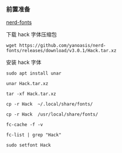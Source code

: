 ### 前置准备

[nerd-fonts](https://github.com/ryanoasis/nerd-fonts#option-2-release-archive-download)

下载 hack 字体压缩包

    wget https://github.com/yanoasis/nerd-fonts/releases/download/v3.0.1/Hack.tar.xz

安装 hack 字体

    sudo apt install unar

    unar Hack.tar.xz

    tar -xf Hack.tar.xz

    cp -r Hack  ~/.local/share/fonts/

    cp -r Hack  /usr/local/share/fonts/

    fc-cache -f -v

    fc-list | grep "Hack"

    sudo setfont Hack
